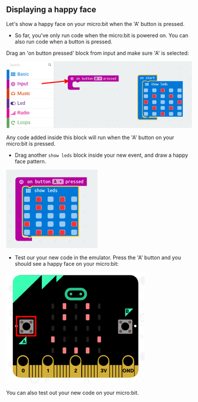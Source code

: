 ## Displaying a happy face

Let's show a happy face on your micro:bit when the 'A' button is pressed.

+ So far, you've only run code when the micro:bit is powered on. You can also run code when a button is pressed.

Drag an 'on button pressed' block from input and make sure 'A' is selected:

![screenshot](images/badge-button-a.png)

Any code added inside this block will run when the 'A' button on your micro:bit is pressed.

+ Drag another `show leds` block inside your new event, and draw a happy face pattern.

![screenshot](images/badge-happy.png)

+ Test our your new code in the emulator. Press the 'A' button and you should see a happy face on your micro:bit:

![screenshot](images/badge-happy-emulator.png)

You can also test out your new code on your micro:bit.
